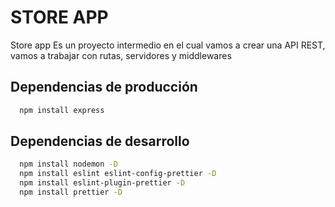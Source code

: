# STORE APP

Store app Es un proyecto intermedio en el cual vamos a crear una API REST, vamos a trabajar con rutas, servidores y middlewares

## Dependencias de producción

```bash
  npm install express
```

## Dependencias de desarrollo

```bash
  npm install nodemon -D
  npm install eslint eslint-config-prettier -D
  npm install eslint-plugin-prettier -D
  npm install prettier -D
```

